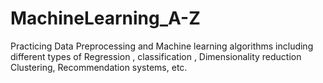 # MachineLearning_A-Z
Practicing Data Preprocessing and Machine learning algorithms including different types of Regression , classification , Dimensionality reduction 
Clustering, Recommendation systems, etc.
